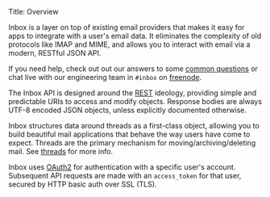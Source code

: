 Title:   Overview

Inbox is a layer on top of existing email providers that makes it easy for apps to integrate with a user's email data. It eliminates the complexity of old protocols like IMAP and MIME, and allows you to interact with email via a modern, RESTful JSON API. 

If you need help, check out out our answers to some [common questions](#FAQ) or chat live with our engineering team in `#inbox` on [freenode](http://webchat.freenode.net/).

The Inbox API is designed around the [REST](http://en.wikipedia.org/wiki/Representational_State_Transfer) ideology, providing simple and predictable URIs to access and modify objects. Response bodies are always UTF-8 encoded JSON objects, unless explicitly documented otherwise.

Inbox structures data around threads as a first-class object, allowing you to build beautiful mail applications that behave the way users have come to expect. Threads are the primary mechanism for moving/archiving/deleting mail. See [threads](#threads) for more info.

Inbox uses [OAuth2](http://oauth.net/documentation/getting-started/) for authentication with a specific user's account. Subsequent API requests are made with an `access_token` for that user, secured by HTTP basic auth over SSL (TLS).
